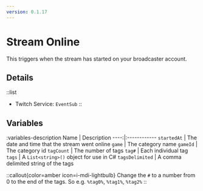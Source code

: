 ```yaml
---
version: 0.1.17
---
```


# Stream Online
This triggers when the stream has started on your broadcaster account.

## Details
::list
- Twitch Service: `EventSub`
::

## Variables
:variables-description
Name | Description
----:|:------------
`startedAt` | The date and time that the stream went online
`game` | The category name
`gameId` | The category id
`tagCount` | The number of tags
`tag#` | Each individual tag
`tags` | A `List<string>()` object for use in C#
`tagsDelimited` | A comma delimited string of the tags

::callout{color=amber icon=i-mdi-lightbulb}
Change the `#` to a number from 0 to the end of the tags. So e.g. `%tag0%`, `%tag1%`, `%tag2%`
::